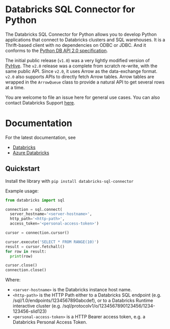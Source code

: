 # Databricks SQL Connector for Python

The Databricks SQL Connector for Python allows you to develop Python applications that connect to Databricks clusters and SQL warehouses. It is a Thrift-based client with no dependencies on ODBC or JDBC. And it conforms to the [Python DB API 2.0 specification](https://www.python.org/dev/peps/pep-0249/).

The initial public release (`v1.0`) was a very lightly modified version of [PyHive](https://pypi.org/project/PyHive/). The `v2.0` release was a complete from scratch re-write, with the same public API. Since `v2.0`, it uses Arrow as the data-exchange format. `v2.0` also supports APIs to directly fetch Arrow tables. Arrow tables are wrapped in the `ArrowQueue` class to provide a natural API to get several rows at a time.

You are welcome to file an issue here for general use cases. You can also contact Databricks Support [here](help.databricks.com).

# Documentation

For the latest documentation, see

- [Databricks](https://docs.databricks.com/dev-tools/python-sql-connector.html)
- [Azure Databricks](https://docs.microsoft.com/en-us/azure/databricks/dev-tools/python-sql-connector)

## Quickstart

Install the library with `pip install databricks-sql-connector`

Example usage:

```python
from databricks import sql

connection = sql.connect(
  server_hostname='<server-hostname>',
  http_path='<http-path>',
  access_token='<personal-access-token>')

cursor = connection.cursor()

cursor.execute('SELECT * FROM RANGE(10)')
result = cursor.fetchall()
for row in result:
  print(row)

cursor.close()
connection.close()
```

Where:
- `<server-hostname>` is the Databricks instance host name.
- `<http-path>` is the HTTP Path either to a Databricks SQL endpoint (e.g. /sql/1.0/endpoints/1234567890abcdef),
   or to a Databricks Runtime interactive cluster (e.g. /sql/protocolv1/o/1234567890123456/1234-123456-slid123)
- `<personal-access-token>` is a HTTP Bearer access token, e.g. a Databricks Personal Access Token.
